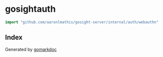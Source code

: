 <!-- Code generated by gomarkdoc. DO NOT EDIT -->

# gosightauth

```go
import "github.com/aaronlmathis/gosight-server/internal/auth/webauthn"
```

## Index



Generated by [gomarkdoc](<https://github.com/princjef/gomarkdoc>)
